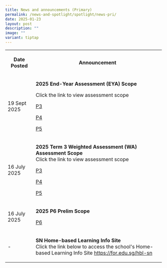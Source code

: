 ```yaml
---
title: News and announcements (Primary)
permalink: /news-and-spotlight/spotlight/news-pri/
date: 2025-01-23
layout: post
description: ""
image: ""
variant: tiptap
---
```

<table style="minWidth: 50px">
<colgroup>
<col>
<col>
</colgroup>
<tbody>
<tr>
<th rowspan="1" colspan="1">
<p>Date Posted</p>
</th>
<th rowspan="1" colspan="1">
<p>Announcement</p>
</th>
</tr>
<tr>
<td rowspan="1" colspan="1">
<p>19 Sept 2025</p>
</td>
<td rowspan="1" colspan="1">
<p><strong>2025 End-Year Assessment (EYA) Scope</strong>
</p>
<p>Click the link to view assessment scope</p>
<p><a href="/files/PDF for announcements/Primary/2025_P3_End_Year_Assessment__EYA__Scope.pdf" rel="noopener nofollow" target="_blank">P3</a>
</p>
<p><a href="/files/PDF for announcements/Primary/2025_P4_End_Year_Assessment__EYA__Scope.pdf" rel="noopener nofollow" target="_blank">P4</a>
</p>
<p><a href="/files/PDF for announcements/Primary/2025_P5_End_Year_Assessment__EYA__Scope.pdf" rel="noopener nofollow" target="_blank">P5</a>
</p>
<p></p>
</td>
</tr>
<tr>
<td rowspan="1" colspan="1">
<p>16 July 2025</p>
</td>
<td rowspan="1" colspan="1">
<p><strong>2025 Term 3 Weighted Assessment (WA) Assessment Scope</strong> 
<br>Click the link to view assessment scope</p>
<p><a href="/files/PDF for announcements/Primary/2025_Term_3_P3_Weighted_Assessment_Scopes.pdf" rel="noopener nofollow" target="_blank">P3</a>
</p>
<p><a href="/files/PDF for announcements/Primary/2025_Term_3_P4_Weighted_Assessment_Scopes.pdf" rel="noopener nofollow" target="_blank">P4</a>
</p>
<p><a href="/files/PDF for announcements/Primary/2025_Term_3_P5_Weighted_Assessment_Scopes.pdf" rel="noopener nofollow" target="_blank">P5</a>
</p>
<p></p>
<p></p>
<p></p>
</td>
</tr>
<tr>
<td rowspan="1" colspan="1">
<p>16 July 2025</p>
</td>
<td rowspan="1" colspan="1">
<p><strong>2025 P6 Prelim Scope</strong>
</p>
<p><a href="/files/PDF for announcements/Primary/2025_prelim_scopes_final.pdf" rel="noopener nofollow" target="_blank">P6</a>
</p>
<p></p>
</td>
</tr>
<tr>
<td rowspan="1" colspan="1">
<p>-</p>
</td>
<td rowspan="1" colspan="1">
<p><strong>SN Home-based Learning Info Site</strong> 
<br>Click the link below to access the school's Home-based Learning Info Site
<a href="https://for.edu.sg/hbl-sn" rel="noopener noreferrer nofollow" target="_blank">https://for.edu.sg/hbl-sn</a>
</p>
<p></p>
</td>
</tr>
</tbody>
</table>
<p></p>
